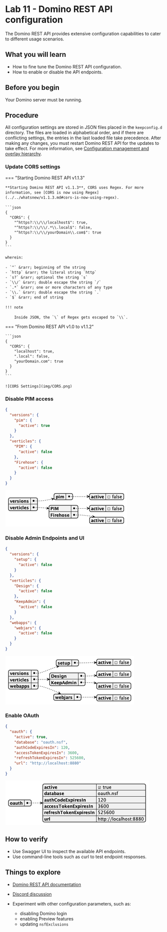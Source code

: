 # Lab 11 - Domino REST API configuration

The Domino REST API provides extensive configuration capabilities to cater to different usage scenarios.

## What you will learn

- How to fine tune the Domino REST API configuration.
- How to enable or disable the API endpoints.

## Before you begin

Your Domino server must be running.

## Procedure

All configuration settings are stored in JSON files placed in the `keepconfig.d` directory. The files are loaded in alphabetical order, and if there are conflicting settings, the entries in the last loaded file take precedence. After making any changes, you must restart Domino REST API for the updates to take effect. For more information, see [Configuration management and overlay hierarchy](../../references/configuration/understandingconfig.md).

### Update CORS settings

=== "Starting Domino REST API v1.1.3"

    **Starting Domino REST API v1.1.3**, CORS uses Regex. For more information, see [CORS is now using Regex](../../whatsnew/v1.1.3.md#cors-is-now-using-regex).

    ```json
    {
      "CORS": {
        "^https?:\\/\\/localhost$": true,
        "^https?:\\/\\/.*\\.local$": false,
        "^https?:\\/\\/yourDomain\\.com$": true
      }
    }
    ```

    wherein:

    - `^` &rarr; beginning of the string
    - `http` &rarr; the literal string `http`
    - `s?` &rarr; optional the string `s`
    - `\\/` &rarr; double escape the string `/`
    - `.*` &rarr; one or more characters of any type
    - `\\.` &rarr; double escape the string `.`
    - `$` &rarr; end of string

    !!! note

        Inside JSON, the `\` of Regex gets escaped to `\\`.

=== "From Domino REST API v1.0 to v1.1.2"

    ```json
    {
      "CORS": {
        "localhost": true,
        ".local": false,
        "yourDomain.com": true
      }
    }
    ```

    ![CORS Settings](img/CORS.png)

### Disable PIM access

```json
{
  "versions": {
    "pim": {
      "active": true
    }
  },
  "verticles": {
    "PIM": {
      "active": false
    },
    "Firehose": {
      "active": false
    }
  }
}
```

![PIM disabled](img/DisablePIM.png)

### Disable Admin Endpoints and UI

```json
{
  "versions": {
    "setup": {
      "active": false
    }
  },
  "verticles": {
    "Design": {
      "active": false
    },
    "KeepAdmin": {
      "active": false
    }
  },
  "webapps": {
    "webjars": {
      "active": false
    }
  }
}
```

![Disable Setup](img/DisableSetup.png)

### Enable OAuth

```json
{
  "oauth": {
    "active": true,
    "database": "oauth.nsf",
    "authCodeExpiresIn": 120,
    "accessTokenExpiresIn": 3600,
    "refreshTokenExpiresIn": 525600,
    "url": "http://localhost:8880"
  }
}
```

![Enable OAuth](img/EnableOAuth.png)

## How to verify

- Use Swagger UI to inspect the available API endpoints.
- Use command-line tools such as curl to test endpoint responses.

## Things to explore

- [Domino REST API documentation](https://opensource.hcltechsw.com/Domino-rest-api/index.html)

- [Discord discussion](https://discord.com/invite/jmRHpDRnH4)

- Experiment with other configuration parameters, such as:
    - disabling Domino login
    - enabling Preview features
    - updating `nsfExclusions`

<!--
## Duration 20 min

## What you will learn

- Fine tune KEEP configuration
- Switch on/off API endpoints

![KEEP configuration](img/ActualConfiguration.svg){: style="height:80%;width:80%"}

## Prerequisites

- Domino running

## Steps

All configuration settings are kept in JSON files you place in `keepcofig.d`. Files are loaded in alphabetical order. When you have conflicting entries, the last one wins. After a change the REST API needs to be reloaded.

### Update CORS settings

=== "Starting Domino REST API v1.1.3"

    **Starting Domino REST API v1.1.3**, CORS uses Regex. For more information, see [CORS is now using Regex](../../whatsnew/v1.1.3.md#cors-is-now-using-regex).

    ```json
    {
      "CORS": {
        "^https?:\\/\\/localhost$": true,
        "^https?:\\/\\/.*\\.local$": false,
        "^https?:\\/\\/yourDomain\\.com$": true
      }
    }
    ```

    wherein:

    - `^` &rarr; beginning of the string
    - `http` &rarr; the literal string `http`
    - `s?` &rarr; optional the string `s`
    - `\\/` &rarr; double escape the string `/`
    - `.*` &rarr; one or more characters of any type
    - `\\.` &rarr; double escape the string `.`
    - `$` &rarr; end of string

    !!! note

        Inside JSON, the `\` of Regex gets escaped to `\\`.

=== "From Domino REST API v1.0 to v1.1.2"

    ```json
    {
      "CORS": {
        "localhost": true,
        ".local": false,
        "yourDomain.com": true
      }
    }
    ```

    ![CORS Settings](img/CORS.png)

### Disable PIM access

```json
{
  "versions": {
    "pim": {
      "active": true
    }
  },
  "verticles": {
    "PIM": {
      "active": false
    },
    "Firehose": {
      "active": false
    }
  }
}
```

![PIM disabled](img/DisablePIM.png)

### Disable Admin Endpoints and UI

```json
{
  "versions": {
    "setup": {
      "active": false
    }
  },
  "verticles": {
    "Design": {
      "active": false
    },
    "KeepAdmin": {
      "active": false
    }
  },
  "webapps": {
    "webjars": {
      "active": false
    }
  }
}
```

![Disable Setup](img/DisableSetup.png)

### Enable OAuth

```json
{
  "oauth": {
    "active": true,
    "database": "oauth.nsf",
    "authCodeExpiresIn": 120,
    "accessTokenExpiresIn": 3600,
    "refreshTokenExpiresIn": 525600,
    "url": "http://localhost:8880"
  }
}
```

![Enable OAuth](img/EnableOAuth.png)

## How to check

- check with swagger
- check with curl

## Things to explore

- [Domino REST API documentation](https://opensource.hcltechsw.com/Domino-rest-api/index.html)

- [Discord discussion](https://discord.com/invite/jmRHpDRnH4)

- Mess with other parameters:
    - disable Domino login
    - enable Preview features
    - update NsfExclusions
-->